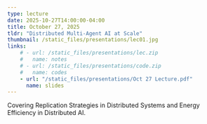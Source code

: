 ```yaml
---
type: lecture
date: 2025-10-27T14:00:00-04:00
title: October 27, 2025
tldr: "Distributed Multi-Agent AI at Scale"
thumbnail: /static_files/presentations/lec01.jpg
links: 
    # - url: /static_files/presentations/lec.zip
    #   name: notes
    # - url: /static_files/presentations/code.zip
    #   name: codes
    - url: "/static_files/presentations/Oct 27 Lecture.pdf"
      name: slides
---
```

<!-- **Additional Readings:**

- [Huggingface Deep Reinforcement Learning Course: Unit 2](https://huggingface.co/learn/deep-rl-course/en/unit2/introduction) -->
Covering Replication Strategies in Distributed Systems and Energy Efficiency in Distributed AI.